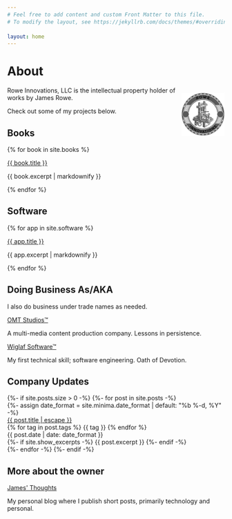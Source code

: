 ```yaml
---
# Feel free to add content and custom Front Matter to this file.
# To modify the layout, see https://jekyllrb.com/docs/themes/#overriding-theme-defaults

layout: home
---
```


# About

<p style="float:right"><img src="./rowe-innovations-llc-square-gray.png" width="100px"></p>

Rowe Innovations, LLC is the intellectual property holder of works by James Rowe.

Check out some of my projects below.

## Books

{% for book in site.books %}
  <p>
    <a href="{{ book.url }}">
      {{ book.title }}
    </a>
  </p>
  <p>{{ book.excerpt | markdownify }}</p>
{% endfor %}

## Software

{% for app in site.software %}
  <p>
    <a href="{{ app.url }}">
      {{ app.title }}
    </a>
  </p>
  <p>{{ app.excerpt | markdownify }}</p>
{% endfor %}

## Doing Business As/AKA

I also do business under trade names as needed.

<p><a href="https://www.omtstudios.com">OMT Studios&trade;</a></p>
<p>A multi-media content production company. Lessons in persistence.</p>

<p><a href="https://www.wiglafsoftware.com">Wiglaf Software&trade;</a></p>
<p>My first technical skill; software engineering. Oath of Devotion.</p>

## Company Updates

<div class="home post-list">
  {%- if site.posts.size > 0 -%}
    {%- for post in site.posts -%}
    <div class="post-item">
      {%- assign date_format = site.minima.date_format | default: "%b %-d, %Y" -%}
      <div class="post-flex-container">
        <div class="post-left">
          <div class="post-title">
            <a class="post-link" href="{{ post.url | relative_url }}">
              {{ post.title | escape }}
            </a>
          </div>
          <div class="post-tags">
            {% for tag in post.tags %}
              <span class="post-tag">{{ tag }}</span>
            {% endfor %}
          </div>
        </div>
        <div class="post-date">
          <span class="post-meta">{{ post.date | date: date_format }}</span>
        </div>
      </div>
      {%- if site.show_excerpts -%}
        {{ post.excerpt }}
      {%- endif -%}
    </div>
    {%- endfor -%}
  {%- endif -%}

</div>

## More about the owner

<p><a href="https://www.jsrowe.com">James' Thoughts</a></p>
<p>My personal blog where I publish short posts, primarily technology and personal.</p>
